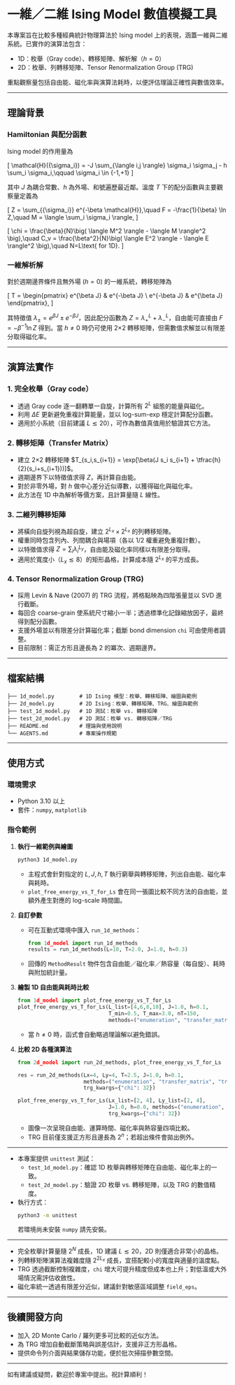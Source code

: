 # 一維／二維 Ising Model 數值模擬工具

本專案旨在比較多種經典統計物理算法於 Ising model 上的表現，涵蓋一維與二維系統。已實作的演算法包含：

- 1D：枚舉（Gray code）、轉移矩陣、解析解（$h=0$）
- 2D：枚舉、列轉移矩陣、Tensor Renormalization Group (TRG)

重點觀察量包括自由能、磁化率與演算法耗時，以便評估理論正確性與數值效率。

---

## 理論背景

### Hamiltonian 與配分函數
Ising model 的作用量為

\[
\mathcal{H}(\{\sigma_i\}) = -J \sum_{\langle i,j \rangle} \sigma_i \sigma_j - h \sum_i \sigma_i,\qquad \sigma_i \in \{-1,+1\}
\]

其中 $J$ 為耦合常數、$h$ 為外場、和號遍歷最近鄰。溫度 $T$ 下的配分函數與主要觀察量定義為

\[
Z = \sum_{\{\sigma_i\}} e^{-\beta \mathcal{H}},\quad F = -\frac{1}{\beta} \ln Z,\quad M = \langle \sum_i \sigma_i \rangle,
\]

\[
\chi = \frac{\beta}{N}\big( \langle M^2 \rangle - \langle M \rangle^2 \big),\quad C_v = \frac{\beta^2}{N}\big( \langle E^2 \rangle - \langle E \rangle^2 \big),\quad N=L\text{ for 1D}.
\]

### 一維解析解
對於週期邊界條件且無外場 ($h=0$) 的一維系統，轉移矩陣為

\[
T = \begin{pmatrix}
e^{\beta J} & e^{-\beta J} \\
e^{-\beta J} & e^{\beta J}
\end{pmatrix},
\]

其特徵值 $\lambda_\pm = e^{\beta J} \pm e^{-\beta J}$，因此配分函數為 $Z = \lambda_+^L + \lambda_-^L$，自由能可直接由 $F = -\beta^{-1} \ln Z$ 得到。當 $h \neq 0$ 時仍可使用 2×2 轉移矩陣，但需數值求解並以有限差分取得磁化率。

---

## 演算法實作

### 1. 完全枚舉（Gray code）
- 透過 Gray code 逐一翻轉單一自旋，計算所有 $2^L$ 組態的能量與磁化。
- 利用 $\Delta E$ 更新避免重複計算能量，並以 log-sum-exp 穩定計算配分函數。
- 適用於小系統（目前建議 $L\lesssim20$），可作為數值真值用於驗證其它方法。

### 2. 轉移矩陣（Transfer Matrix）
- 建立 2×2 轉移矩陣 $T_{s_i,s_{i+1}} = \exp[\beta(J s_i s_{i+1} + \tfrac{h}{2}(s_i+s_{i+1}))]$。
- 週期邊界下以特徵值求得 $Z$，再計算自由能。
- 對於非零外場，對 $h$ 做中心差分近似導數，以獲得磁化與磁化率。
- 此方法在 1D 中為解析等價方案，且計算量隨 $L$ 線性。

### 3. 二維列轉移矩陣
- 將橫向自旋列視為超自旋，建立 $2^{L_x} \times 2^{L_x}$ 的列轉移矩陣。
- 權重同時包含列內、列間耦合與場項（各以 1/2 權重避免重複計數）。
- 以特徵值求得 $Z = \sum_i \lambda_i^{L_y}$，自由能及磁化率同樣以有限差分取得。
- 適用於寬度小（$L_x \lesssim 8$）的矩形晶格，計算成本隨 $2^{L_x}$ 的平方成長。

### 4. Tensor Renormalization Group (TRG)
- 採用 Levin & Nave (2007) 的 TRG 流程，將格點映為四階張量並以 SVD 進行截斷。
- 每回合 coarse-grain 使系統尺寸縮小一半；透過標準化記錄縮放因子，最終得到配分函數。
- 支援外場並以有限差分計算磁化率；截斷 bond dimension `chi` 可由使用者調整。
- 目前限制：需正方形且邊長為 2 的冪次、週期邊界。

---

## 檔案結構

```
├── 1d_model.py        # 1D Ising 模型：枚舉、轉移矩陣、繪圖與範例
├── 2d_model.py        # 2D Ising：枚舉、轉移矩陣、TRG、繪圖與範例
├── test_1d_model.py   # 1D 測試：枚舉 vs. 轉移矩陣
├── test_2d_model.py   # 2D 測試：枚舉 vs. 轉移矩陣／TRG
├── README.md          # 理論與使用說明
└── AGENTS.md          # 專案操作規範
```

---

## 使用方式

### 環境需求
- Python 3.10 以上
- 套件：`numpy`, `matplotlib`

### 指令範例
1. **執行一維範例與繪圖**
   ```bash
   python3 1d_model.py
   ```
   - 主程式會針對指定的 $L, J, h, T$ 執行窮舉與轉移矩陣，列出自由能、磁化率與耗時。
   - `plot_free_energy_vs_T_for_Ls` 會在同一張圖比較不同方法的自由能，並額外產生對應的 log-scale 時間圖。

2. **自訂參數**
   - 可在互動式環境中匯入 `run_1d_methods`：
     ```python
     from 1d_model import run_1d_methods
     results = run_1d_methods(L=10, T=2.0, J=1.0, h=0.3)
     ```
   - 回傳的 `MethodResult` 物件包含自由能／磁化率／熱容量（每自旋）、耗時與附加統計量。

3. **繪製 1D 自由能與耗時比較**
   ```python
   from 1d_model import plot_free_energy_vs_T_for_Ls
   plot_free_energy_vs_T_for_Ls(L_list=[4,6,8,10], J=1.0, h=0.1,
                                T_min=0.5, T_max=3.0, nT=150,
                                methods=("enumeration", "transfer_matrix"))
   ```
   - 當 $h \neq 0$ 時，函式會自動略過理論解以避免錯誤。

4. **比較 2D 各種演算法**
   ```python
   from 2d_model import run_2d_methods, plot_free_energy_vs_T_for_Ls

   res = run_2d_methods(Lx=4, Ly=4, T=2.5, J=1.0, h=0.1,
                        methods=("enumeration", "transfer_matrix", "trg"),
                        trg_kwargs={"chi": 32})

   plot_free_energy_vs_T_for_Ls(Lx_list=[2, 4], Ly_list=[2, 4],
                                J=1.0, h=0.0, methods=("enumeration", "transfer_matrix", "trg"),
                                trg_kwargs={"chi": 32})
   ```
   - 圖像一次呈現自由能、運算時間、磁化率與熱容量四項比較。
   - TRG 目前僅支援正方形且邊長為 $2^n$；若超出條件會拋出例外。

---

- 本專案提供 `unittest` 測試：
  - `test_1d_model.py`：確認 1D 枚舉與轉移矩陣在自由能、磁化率上的一致。
  - `test_2d_model.py`：驗證 2D 枚舉 vs. 轉移矩陣，以及 TRG 的數值精度。
- 執行方式：
  ```bash
  python3 -m unittest
  ```
  若環境尚未安裝 `numpy` 請先安裝。

---

- 完全枚舉計算量隨 $2^N$ 成長，1D 建議 $L\lesssim 20$，2D 則僅適合非常小的晶格。
- 列轉移矩陣演算法複雜度隨 $2^{2L_x}$ 成長，宜搭配較小的寬度與適量的溫度點。
- TRG 透過截斷控制複雜度，`chi` 增大可提升精度但成本也上升；對低溫或大外場情況需評估收斂性。
- 磁化率統一透過有限差分近似，建議針對敏感區域調整 `field_eps`。

---

## 後續開發方向
- 加入 2D Monte Carlo / 羅列更多可比較的近似方法。
- 為 TRG 增加自動截斷策略與誤差估計，支援非正方形晶格。
- 提供命令列介面與結果儲存功能，便於批次掃描參數空間。

---

如有建議或疑問，歡迎於專案中提出。祝計算順利！
